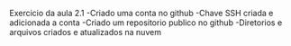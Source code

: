 Exercicio da aula 2.1
-Criado uma conta no github
-Chave SSH criada e adicionada a conta 
-Criado um repositorio publico no github
-Diretorios e arquivos criados e atualizados na nuvem